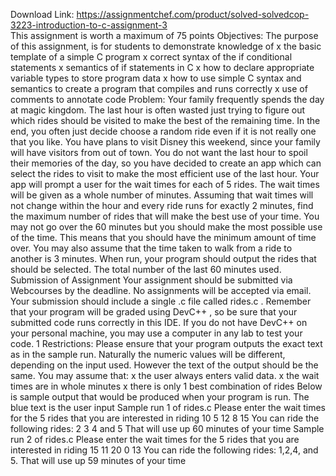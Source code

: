 Download Link: https://assignmentchef.com/product/solved-solvedcop-3223-introduction-to-c-assignment-3
<br>
This assignment is worth a maximum of 75 points Objectives: The purpose of this assignment, is for students to demonstrate knowledge of x the basic template of a simple C program x correct syntax of the if conditional statements x semantics of if statements in C x how to declare appropriate variable types to store program data x how to use simple C syntax and semantics to create a program that compiles and runs correctly x use of comments to annotate code Problem: Your family frequently spends the day at magic kingdom. The last hour is often wasted just trying to figure out which rides should be visited to make the best of the remaining time. In the end, you often just decide choose a random ride even if it is not really one that you like. You have plans to visit Disney this weekend, since your family will have visitors from out of town. You do not want the last hour to spoil their memories of the day, so you have decided to create an app which can select the rides to visit to make the most efficient use of the last hour. Your app will prompt a user for the wait times for each of 5 rides. The wait times will be given as a whole number of minutes. Assuming that wait times will not change within the hour and every ride runs for exactly 2 minutes, find the maximum number of rides that will make the best use of your time. You may not go over the 60 minutes but you should make the most possible use of the time. This means that you should have the minimum amount of time over. You may also assume that the time taken to walk from a ride to another is 3 minutes. When run, your program should output the rides that should be selected. The total number of the last 60 minutes used. Submission of Assignment Your assignment should be submitted via Webcourses by the deadline. No assignments will be accepted via email. Your submission should include a single .c file called rides.c . Remember that your program will be graded using DevC++ , so be sure that your submitted code runs correctly in this IDE. If you do not have DevC++ on your personal machine, you may use a computer in any lab to test your code. 1 Restrictions: Please ensure that your program outputs the exact text as in the sample run. Naturally the numeric values will be different, depending on the input used. However the text of the output should be the same. You may assume that: x the user always enters valid data. x the wait times are in whole minutes x there is only 1 best combination of rides Below is sample output that would be produced when your program is run. The blue text is the user input Sample run 1 of rides.c Please enter the wait times for the 5 rides that you are interested in riding 10 5 12 8 15 You can ride the following rides: 2 3 4 and 5 That will use up 60 minutes of your time Sample run 2 of rides.c Please enter the wait times for the 5 rides that you are interested in riding 15 11 20 0 13 You can ride the following rides: 1,2,4, and 5. That will use up 59 minutes of your time